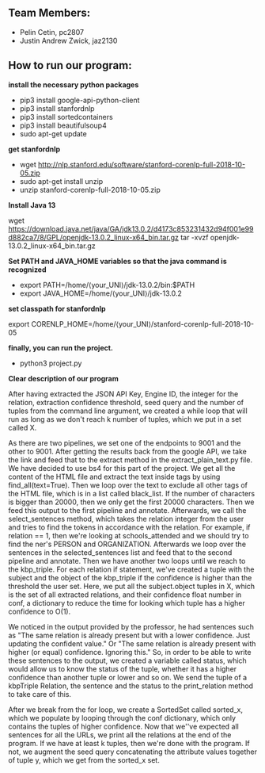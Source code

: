 ## Team Members:

- Pelin Cetin, pc2807
- Justin Andrew Zwick, jaz2130

## How to run our program: 

**install the necessary python packages**

- pip3 install google-api-python-client
- pip3 install stanfordnlp
- pip3 install sortedcontainers
- pip3 install beautifulsoup4
- sudo apt-get update

**get stanfordnlp**

- wget http://nlp.stanford.edu/software/stanford-corenlp-full-2018-10-05.zip
- sudo apt-get install unzip
- unzip stanford-corenlp-full-2018-10-05.zip

**Install Java 13**

wget https://download.java.net/java/GA/jdk13.0.2/d4173c853231432d94f001e99d882ca7/8/GPL/openjdk-13.0.2_linux-x64_bin.tar.gz
tar -xvzf openjdk-13.0.2_linux-x64_bin.tar.gz

**Set PATH and JAVA_HOME variables so that the java command is recognized**

- export PATH=/home/⟨your_UNI⟩/jdk-13.0.2/bin:$PATH
- export JAVA_HOME=/home/⟨your_UNI⟩/jdk-13.0.2 

**set classpath for stanfordnlp**

export CORENLP_HOME=/home/⟨your_UNI⟩/stanford-corenlp-full-2018-10-05 

**finally, you can run the project.**

- python3 project.py <Google API Key> <Google Search Engine ID> <relation> <confidence threshold> <seed query> <min number of tuples requested in output>


**Clear description of our program**

After having extracted the JSON API Key, Engine ID, the integer for the relation, extraction confidence threshold, seed query and the number of tuples from the command line argument, we created a while loop that will run as long as we don't reach k number of tuples, which we put in a set called X. 

As there are two pipelines, we set one of the endpoints to 9001 and the other to 9001. After getting the results back from the google API, we take the link and feed that to the extract method in the extract_plain_text.py file. We have decided to use bs4 for this part of the project. We get all the content of the HTML file and extract the text inside tags by using find_all(text=True). Then we loop over the text to exclude all other tags of the HTML file, which is in a list called black_list. If the number of characters is bigger than 20000, then we only get the first 20000 characters. Then we feed this output to the first pipeline and annotate. Afterwards, we call the select_sentences method, which takes the relation integer from the user and tries to find the tokens in accordance with the relation. For example, if relation == 1, then we're looking at schools_attended and we should try to find the ner's PERSON and ORGANIZATION. Afterwards we loop over the sentences in the selected_sentences list and feed that to the second pipeline and annotate. Then we have another two loops until we reach to the kbp_triple. For each relation if statement, we've created a tuple with the subject and the object of the kbp_triple if the confidence is higher than the threshold the user set. Here, we put all the subject.object tuples in X, which is the set of all extracted relations, and their confidence float number in conf, a dictionary to reduce the time for looking which tuple has a higher confidence to O(1). 

We noticed in the output provided by the professor, he had sentences such as "The same relation is already present but with a lower confidence. Just updating the confident value." Or "The same relation is already present with higher (or equal) confidence. Ignoring this." So, in order to be able to write these sentences to the output, we created a variable called status, which would allow us to know the status of the tuple, whether it has a higher confidence than another tuple or lower and so on. We send the tuple of a kbpTriple Relation, the sentence and the status to the print_relation method to take care of this. 

After we break from the for loop, we create a SortedSet called sorted_x, which we populate by looping through the conf dictionary, which only contains the tuples of higher confidence. Now that we''ve expected all sentences for all the URLs, we print all the relations at the end of the program. If we have at least k tuples, then we're done with the program. If not, we augment the seed query concatenating the attribute values together of tuple y, which we get from the sorted_x set. 


